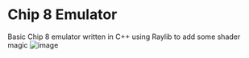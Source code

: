 # Chip 8 Emulator

Basic Chip 8 emulator written in C++ using Raylib to add some shader magic
![image](https://user-images.githubusercontent.com/49565664/187115590-f25bc5a0-9a9c-429d-8821-575289f6a8c8.png)

